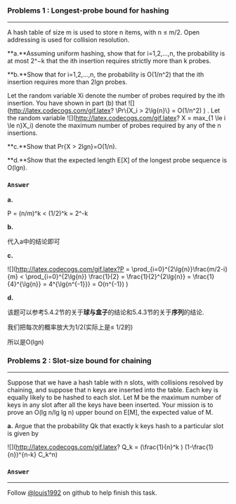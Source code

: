 ### Problems 1 : Longest-probe bound for hashing
***
A hash table of size m is used to store n items, with n ≤ m/2. Open addressing is used for collision resolution.

**a.**Assuming uniform hashing, show that for i=1,2,…,n, the probability is at most 2^−k that the ith insertion requires strictly more than k probes.


**b.**Show that for i=1,2,…,n, the probability is O(1/n^2) that the ith insertion requires more than 2lgn probes.

Let the random variable Xi denote the number of probes required by the ith insertion. You have shown in part (b) that 
![](http://latex.codecogs.com/gif.latex?
\\Pr\\{X_i > 2\\lg{n}\\} =
O\(1/n^2\) )
. Let the random variable 
![](http://latex.codecogs.com/gif.latex?
X = max_{1 \\le i \\le n}X_i)
denote the maximum number of probes required by any of the n insertions.

**c.**Show that Pr{X > 2lgn}=O(1/n).

**d.**Show that the expected length E[X] of the longest probe sequence is O(lgn).

### `Answer`
**a.**

P = (n/m)^k < (1/2)^k = 2^-k

**b.**

代入a中的结论即可

**c.**

![](http://latex.codecogs.com/gif.latex?P = \\prod_{i=0}^{2\\lg{n}}\\frac{m/2-i}{m} < \\prod_{i=0}^{2\\lg{n}} \\frac{1}{2} = \\frac{1}{2}^{2\\lg{n}} = \\frac{1}{4}^{\\lg{n}} = 4^{\\lg{n^{-1}}} = O\(n^{-1}\) )

**d.**

该题可以参考5.4.2节的关于**球与盒子**的结论和5.4.3节的关于**序列**的结论.

我们把每次的概率放大为1/2(实际上是≤ 1/2的) 

所以是O(lgn)



### Problems 2 : Slot-size bound for chaining
***
Suppose that we have a hash table with n slots, with collisions resolved by chaining, and suppose that n keys are inserted into the table. Each key is equally likely to be hashed to each slot. Let M be the maximum number of keys in any slot after all the keys have been inserted. Your mission is to prove an O(lg n/lg lg n) upper bound on E[M], the expected value of M.

**a.**
Argue that the probability Qk that exactly k keys hash to a particular slot is given by

![](http://latex.codecogs.com/gif.latex? Q_k = \(\\frac{1}{n}^k \) \(1-\\frac{1}{n}\)^{n-k} C_k^n)


### `Answer`



***
Follow [@louis1992](https://github.com/gzc) on github to help finish this task.

